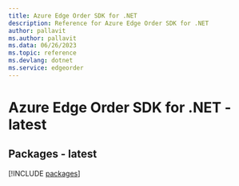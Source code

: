 ```yaml
---
title: Azure Edge Order SDK for .NET
description: Reference for Azure Edge Order SDK for .NET
author: pallavit
ms.author: pallavit
ms.data: 06/26/2023
ms.topic: reference
ms.devlang: dotnet
ms.service: edgeorder
---
```

# Azure Edge Order SDK for .NET - latest
## Packages - latest
[!INCLUDE [packages](edge-order-index.md)]